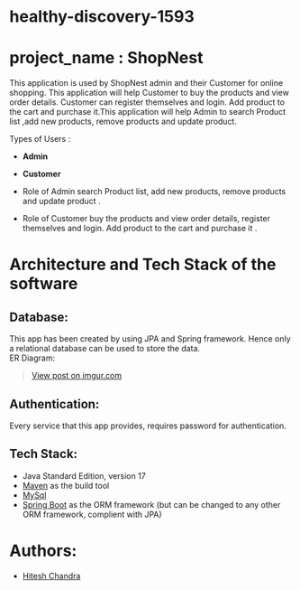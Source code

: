 # healthy-discovery-1593

# project_name : **ShopNest**

This application is used by ShopNest admin and their Customer for online shopping. This application will help Customer to buy the products and view order details. Customer can register themselves and login. Add product to the cart and purchase it.This application will help Admin to search Product list ,add new products, remove products and update product.

Types of Users :
* **Admin**
* **Customer**

* Role of Admin
search Product list,
add new products,
remove products
and update product .


* Role of Customer
buy the products
and view order details,
register themselves and login. 
Add product to the cart and purchase it .



# Architecture and Tech Stack of the software

## Database:
This app has been created by using JPA and Spring framework. Hence only a relational database can be used to store the data.
<br>
ER Diagram:
<blockquote class="imgur-embed-pub" lang="en" data-id="UoDRlTU"><a href="https://imgur.com/UoDRlTU">View post on imgur.com</a></blockquote><script async src="//s.imgur.com/min/embed.js" charset="utf-8"></script>


## Authentication:
Every service that this app provides, requires password for authentication.

## Tech Stack:
* Java Standard Edition, version 17
* [Maven](https://maven.apache.org/) as the build tool
* [MySql](https://jakarta.ee/specifications/persistence/3.0/)
* [Spring Boot](https://hibernate.org/) as the ORM framework (but can be changed to any other ORM framework, complient with JPA)

# Authors:
* [Hitesh Chandra](https://github.com/HiteshChandra001)
